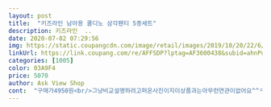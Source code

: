 ```yaml
---
layout: post 
title:  "키즈라인 남아용 쿨디노 삼각팬티 5종세트" 
description: 키즈라인  ..
date: 2020-07-02 07:29:56 
img: https://static.coupangcdn.com/image/retail/images/2019/10/20/22/6/984f3e9e-7523-43ec-95fc-c540fca76db8.jpg 
linkUrl: https://link.coupang.com/re/AFFSDP?lptag=AF3600438&subid=ahnPublicAsk&pageKey=324193486&itemId=1038038213&vendorItemId=5493219442&traceid=V0-113-b79120205ff757b7 
categories: [1005] 
color: 03A9F4 
price: 5070 
author: Ask View Shop 
cont:  "구매가4950원<br/>그냥비교설명하려고퍼온사진이지이상품과는아무런연관이없어요^^ㅋ;;;<br/>마지막사진팬티모양비교!!!<br/>몇천원더비싼제품사봤자실밥마무리덜되있고다비슷비슷한것같아요!!<br/>배 볼록 통통한 7세 80이 편하대서 쿠팡서 폭풍검색 후 구매했어요<br/>밴드 짱짱하고, 재질도 괜찮아 까끌한 느낌 없어서 좋네요<br/>상품잘받았습니다<br/>성장하기 전까지 당분간 잘 입힐 거 같아요<br/>애기들이통통하신분들은밑위가긴제품구매하시면애기들이더편할꺼예요^^<br/>원단이얇아서지금입기딱좋아요^^<br/>이제품은가격까지저렴하니안살수가없구요^^<br/>재질좋고 편하다고하네요<br/>저희아들 통통 6살인데 70사이즈가 너무 쪼여서 구매했어요<br/>정사이즈구요!!이보다좋을순없네요<br/>중간 실밥 보이지만 금방 처리하면 되니 괜찮습니다<br/>착한가격에 잘샀네요^^<br/>팬티를고르다보면밑위가긴제품들이있어요!!저도한번사봤는데저희애들은통통한편이아니라허리는맞는데허벅지쪽이남더라구요;;;엉덩이도똥싼거마냥쳐져서ㅋㅋ<br/>" 
---
```

